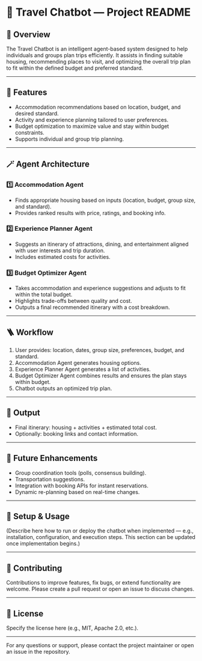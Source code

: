 # 🧳 Travel Chatbot — Project README

## 📘 Overview

The Travel Chatbot is an intelligent agent-based system designed to help individuals and groups plan trips efficiently. It assists in finding suitable housing, recommending places to visit, and optimizing the overall trip plan to fit within the defined budget and preferred standard.

---

## 🚀 Features

* Accommodation recommendations based on location, budget, and desired standard.
* Activity and experience planning tailored to user preferences.
* Budget optimization to maximize value and stay within budget constraints.
* Supports individual and group trip planning.

---

## 🪄 Agent Architecture

### 1️⃣ Accommodation Agent

* Finds appropriate housing based on inputs (location, budget, group size, and standard).
* Provides ranked results with price, ratings, and booking info.

### 2️⃣ Experience Planner Agent

* Suggests an itinerary of attractions, dining, and entertainment aligned with user interests and trip duration.
* Includes estimated costs for activities.

### 3️⃣ Budget Optimizer Agent

* Takes accommodation and experience suggestions and adjusts to fit within the total budget.
* Highlights trade-offs between quality and cost.
* Outputs a final recommended itinerary with a cost breakdown.

---

## 🪜 Workflow

1. User provides: location, dates, group size, preferences, budget, and standard.
2. Accommodation Agent generates housing options.
3. Experience Planner Agent generates a list of activities.
4. Budget Optimizer Agent combines results and ensures the plan stays within budget.
5. Chatbot outputs an optimized trip plan.

---

## 📄 Output

* Final itinerary: housing + activities + estimated total cost.
* Optionally: booking links and contact information.

---

## 🧰 Future Enhancements

* Group coordination tools (polls, consensus building).
* Transportation suggestions.
* Integration with booking APIs for instant reservations.
* Dynamic re-planning based on real-time changes.

---

## 📝 Setup & Usage

(Describe here how to run or deploy the chatbot when implemented — e.g., installation, configuration, and execution steps. This section can be updated once implementation begins.)

---

## 🤝 Contributing

Contributions to improve features, fix bugs, or extend functionality are welcome. Please create a pull request or open an issue to discuss changes.

---

## 📜 License

Specify the license here (e.g., MIT, Apache 2.0, etc.).

---

For any questions or support, please contact the project maintainer or open an issue in the repository.
